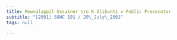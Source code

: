 ```yaml
---
title: Mowvalappil Ussainer s/o K Alikunhi v Public Prosecutor
subtitle: "[2001] SGHC 191 / 20\_July\_2001"
tags: null

---
```


